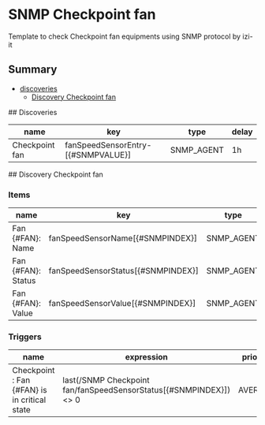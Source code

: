 # SNMP Checkpoint fan
Template to check Checkpoint fan equipments using SNMP protocol by izi-it
## Summary
* [discoveries](#discoveries)
  * [Discovery Checkpoint fan ](#discovery_checkpoint_fan
)
<a name="discoveries" />
## Discoveries

| name | key | type | delay |
| ------------- |------------- |------------- |------------- |
| Checkpoint fan | fanSpeedSensorEntry-[{#SNMPVALUE}] | SNMP_AGENT | 1h |

<a name="discovery_checkpoint_fan" />
## Discovery Checkpoint fan

### Items

| name | key | type |
| ------------- |------------- |------------- |
| Fan {#FAN}: Name | fanSpeedSensorName[{#SNMPINDEX}] | SNMP_AGENT |
| Fan {#FAN}: Status | fanSpeedSensorStatus[{#SNMPINDEX}] | SNMP_AGENT |
| Fan {#FAN}: Value | fanSpeedSensorValue[{#SNMPINDEX}] | SNMP_AGENT |

### Triggers

| name | expression | priority |
| ------------- |------------- |------------- |
| Checkpoint : Fan {#FAN} is in critical state | last(/SNMP Checkpoint fan/fanSpeedSensorStatus[{#SNMPINDEX}])<> 0 | AVERAGE |
